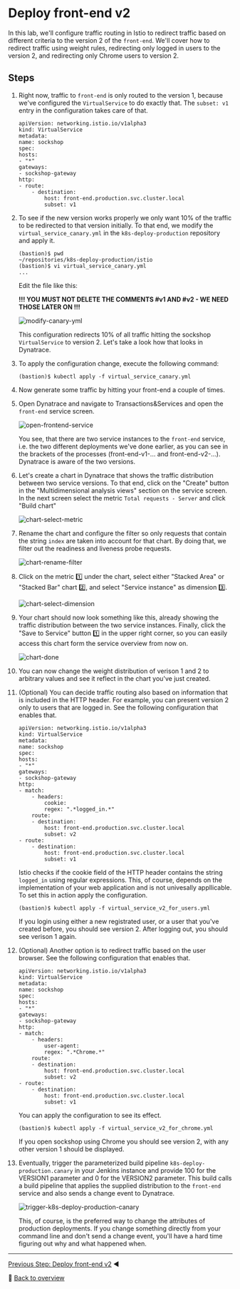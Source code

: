 # Deploy front-end v2

In this lab, we'll configure traffic routing in Istio to redirect traffic based on different criteria to the version 2 of the `front-end`. We'll cover how to redirect traffic using weight rules, redirecting only logged in users to the version 2, and redirecting only Chrome users to version 2.

## Steps
1. Right now, traffic to `front-end` is only routed to the version 1, because we've configured the `VirtualService` to do exactly that. The `subset: v1` entry in the configuration takes care of that.

    ```
    apiVersion: networking.istio.io/v1alpha3
    kind: VirtualService
    metadata:
    name: sockshop
    spec:
    hosts:
    - "*"
    gateways:
    - sockshop-gateway
    http:
    - route:
        - destination:
            host: front-end.production.svc.cluster.local
            subset: v1
    ```

1. To see if the new version works properly we only want 10% of the traffic to be redirected to that version initially. To that end, we modify the `virtual_service_canary.yml` in the `k8s-deploy-production` repository and apply it.

    ```
    (bastion)$ pwd
    ~/repositories/k8s-deploy-production/istio
    (bastion)$ vi virtual_service_canary.yml
    ...
    ```

    Edit the file like this:

    **!!! YOU MUST NOT DELETE THE COMMENTS #v1 AND #v2 - WE NEED THOSE LATER ON !!!**

    ![modify-canary-yml](../assets/modify-canary-yml.png)

    This configuration redirects 10% of all traffic hitting the sockshop `VirtualService` to version 2. Let's take a look how that looks in Dynatrace.

1. To apply the configuration change, execute the following command:
    ```
    (bastion)$ kubectl apply -f virtual_service_canary.yml
    ```

1. Now generate some traffic by hitting your front-end a couple of times.

1. Open Dynatrace and navigate to Transactions&Services and open the `front-end` service screen.

    ![open-frontend-service](../assets/dynatrace-service-2-pgis.png)

    You see, that there are two service instances to the `front-end` service, i.e. the two different deployments we've done earlier, as you can see in the brackets of the processes (front-end-v1-... and front-end-v2-...). Dynatrace is aware of the two versions.

1. Let's create a chart in Dynatrace that shows the traffic distribution between two service versions. To that end, click on the "Create" button in the "Multidimensional analysis views" section on the service screen. In the next screen select the metric `Total requests - Server` and click "Build chart"

    ![chart-select-metric](../assets/chart-select-metric.png)

1. Rename the chart and configure the filter so only requests that contain the string `index` are taken into account for that chart. By doing that, we filter out the readiness and liveness probe requests.

    ![chart-rename-filter](../assets/chart-rename-filter.png)

1. Click on the metric :one: under the chart, select either "Stacked Area" or "Stacked Bar" chart :two:, and select "Service instance" as dimension :three:.

    ![chart-select-dimension](../assets/chart-select-dimension.png)

1. Your chart should now look something like this, already showing the traffic distribution between the two service instances. Finally, click the "Save to Service" button :one: in the upper right corner, so you can easily access this chart form the service overview from now on.

    ![chart-done](../assets/chart-done.png)

1. You can now change the weight distribution of verison 1 and 2 to arbitrary values and see it reflect in the chart you've just created.

1. (Optional) You can decide traffic routing also based on information that is included in the HTTP header. For example, you can present version 2 only to users that are logged in. See the following configuration that enables that.

    ```
    apiVersion: networking.istio.io/v1alpha3
    kind: VirtualService
    metadata:
    name: sockshop
    spec:
    hosts:
    - "*"
    gateways:
    - sockshop-gateway
    http:
    - match:
        - headers:
            cookie:
            regex: ".*logged_in.*"
        route:
        - destination:
            host: front-end.production.svc.cluster.local
            subset: v2
    - route:
        - destination:
            host: front-end.production.svc.cluster.local
            subset: v1
    ```

    Istio checks if the cookie field of the HTTP header contains the string `logged_in` using regular expressions. This, of course, depends on the implementation of your web application and is not univesally appllicable. To set this in action apply the configuration.

    ```
    (bastion)$ kubectl apply -f virtual_service_v2_for_users.yml
    ```

    If you login using either a new registrated user, or a user that you've created before, you should see version 2. After logging out, you should see verison 1 again.

1. (Optional) Another option is to redirect traffic based on the user browser. See the following configuration that enables that.

    ```
    apiVersion: networking.istio.io/v1alpha3
    kind: VirtualService
    metadata:
    name: sockshop
    spec:
    hosts:
    - "*"
    gateways:
    - sockshop-gateway
    http:
    - match:
        - headers:
            user-agent:
            regex: ".*Chrome.*"
        route:
        - destination:
            host: front-end.production.svc.cluster.local
            subset: v2
    - route:
        - destination:
            host: front-end.production.svc.cluster.local
            subset: v1
    ```

    You can apply the configuration to see its effect.

    ```
    (bastion)$ kubectl apply -f virtual_service_v2_for_chrome.yml
    ```

    If you open sockshop using Chrome you should see version 2, with any other version 1 should be displayed.

1. Eventually, trigger the parameterized build pipeline `k8s-deploy-production.canary` in your Jenkins instance and provide 100 for the VERSION1 parameter and 0 for the VERSION2 parameter. This build calls a build pipeline that applies the supplied distribution to the `front-end` service and also sends a change event to Dynatrace.

    ![trigger-k8s-deploy-production-canary](../assets/trigger-k8s-deploy-production-canary.png)

    This, of course, is the preferred way to change the attributes of production deployments. If you change something directly from your command line and don't send a change event, you'll have a hard time figuring out why and what happened when.

---
[Previous Step: Deploy front-end v2](../5_Deploy_front-end_v2) :arrow_backward:

:arrow_up_small: [Back to overview](../)
